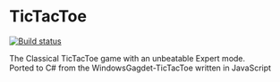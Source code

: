 # TicTacToe
[![Build status](https://ci.appveyor.com/api/projects/status/7fy6pc00sll604v3?svg=true)](https://ci.appveyor.com/project/MathewSachin/tictactoe)  

The Classical TicTacToe game with an unbeatable Expert mode.  
Ported to C# from the WindowsGagdet-TicTacToe written in JavaScript
